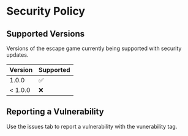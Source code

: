 # Security Policy

## Supported Versions

Versions of the escape game currently being supported with security updates.

| Version | Supported          |
| ------- | ------------------ |
| 1.0.0   | :white_check_mark: |
| < 1.0.0 | :x:                |

## Reporting a Vulnerability

Use the issues tab to report a vulnerability with the vunerability tag.

